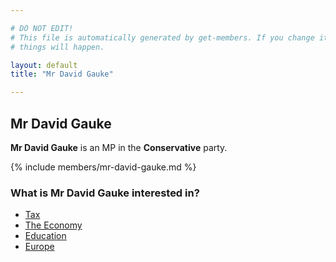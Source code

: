 ```yaml
---

# DO NOT EDIT!
# This file is automatically generated by get-members. If you change it, bad
# things will happen.

layout: default
title: "Mr David Gauke"

---
```


## Mr David Gauke

**Mr David Gauke** is an MP in the **Conservative** party.

{% include members/mr-david-gauke.md %}

### What is Mr David Gauke interested in?


* [Tax](/interests/tax.html)
* [The Economy](/interests/the-economy.html)
* [Education](/interests/education.html)
* [Europe](/interests/europe.html)
